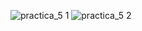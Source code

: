 ![practica_5 1](https://github.com/Juan-Amezcua/Simulacion_por_Computadora-Juan_Amezcua/assets/124016761/d8379804-8685-4a54-ba72-33544e2cd647)
![practica_5 2](https://github.com/Juan-Amezcua/Simulacion_por_Computadora-Juan_Amezcua/assets/124016761/722fbb91-88c1-4c1a-83c9-6a96818ee3b9)
